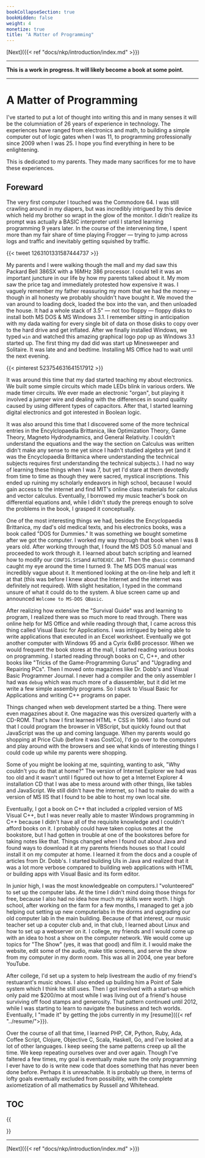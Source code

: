 ```yaml
---
bookCollapseSection: true
bookHidden: false
weight: 4
monetize: true
title: "A Matter of Programming"
---
```


[Next]({{< ref "docs/nkp/introduction/index.md" >}})

---

**This is a work in progress. It will likely become a book at some point.**

---

# A Matter of Programming

I've started to put a lot of thought into writing this and in many senses it will be the columniation of 26 years of experience in technology. The experiences have ranged from electronics and math, to building a simple computer out of logic gates when I was 11, to programming professionally since 2009 when I was 25. I hope you find everything in here to be enlightening.

This is dedicated to my parents. They made many sacrifices for me to have these experiences.

## Foreward

The very first computer I touched was the Commodore 64. I was still crawling around in my diapers, but was incredibly intrigued by this device which held my brother so wrapt in the glow of the monitor. I didn't realize its prompt was actually a BASIC interpreter until I started learning programming 9 years later. In the course of the intervening time, I spent more than my fair share of time playing Frogger &mdash; trying to jump across logs and traffic and inevitably getting squished by traffic.

{{< tweet 1263101331587444737 >}}

My parents and I were walking though the mall and my dad saw this Packard Bell 386SX with a 16MHz 386 processor. I could tell it was an important juncture in our life by how my parents talked about it. My mom saw the price tag and immediately protested how expensive it was. I vaguely remember my father reassuring my mom that we had the money &mdash; though in all honesty we probably shouldn't have bought it. We moved the van around to loading dock, loaded the box into the van, and then unloaded the house. It had a whole stack of 3.5" &mdash; not too floppy &mdash; floppy disks to install both MS DOS & MS Windows 3.1. I remember sitting in anticipation with my dada waiting for every single bit of data on those disks to copy over to the hard drive and get inflated. After we finally installed Windows, we typed `win` and watched this amazing graphical logo pop up as Windows 3.1 started up. The first thing my dad did was start up Minesweeper and Solitaire. It was late and and bedtime. Installing MS Office had to wait until the next evening.

{{< pinterest 523754631641517912 >}}

It was around this time that my dad started teaching my about electronics. We built some simple circuits which made LEDs blink in various orders. We made timer circuits. We ever made an electronic "organ", but playing it involved a jumper wire and dealing with the differences in sound quality caused by using different types of capacitors. After that, I started learning digital electronics and got interested in Boolean logic.

It was also around this time that I discovered some of the more technical entries in the Encylclopaedia Brittanica, like Optimization Theory, Game Theory, Magneto Hydrodynamics, and General Relativity. I couldn't understand the equations and the way the section on Calculus was written didn't make any sense to me yet since I hadn't studied algebra yet (and it was the Encyclopaedia Brittanica where understanding the technical subjects requires first understanding the technical subjects.). I had no way of learning these things when I was 7, but yet I'd stare at them devotedly from time to time as though they were sacred, mystical inscriptions. This ended up ruining my scholarly endeavors in high school, because I would gain access to the internet and find MIT's online class materials for calculus and vector calculus. Eventually, I borrowed my music teacher's book on differential equations and, while I didn't study the prereqs enough to solve the problems in the book, I grasped it conceptually.

One of the most interesting things we had, besides the Encyclopaedia Brittanica, my dad's old medical texts, and his electronics books, was a book called "DOS for Dummies." It was something we bought sometime after we got the computer. I worked my way through that book when I was 8 years old. After working through that, I found the MS DOS 5.0 manual and proceeded to work through it. I learned about batch scripting and learned how to modify our `CONFIG.SYS`and `AUTOEXEC.BAT`. Then the `qbasic` command caught my eye around the time I turned 9. The MS DOS manual was incredibly vague about it. It mentioned looking at the on-line help and left it at that (this was before I knew about the Internet and the internet was definitely not required). With slight hesitation, I typed in the command unsure of what it could do to the system. A blue screen came up and announced `Welcome to MS-DOS QBasic`.

After realizing how extensive the "Survival Guide" was and learning to program, I realized there was so much more to read through. There was online help for MS Office and while reading through that, I came across this thing called Visual Basic for Applications. I was intrigued by being able to write applications that executed in an Excel worksheet. Eventually we got another computer with Windows 95 and a Cyrix 6x86 processor. When we would frequent the book stores at the mall, I started reading various books on programming. I started reading through books on C, C++, and other books like "Tricks of the Game-Programming Gurus" and  "Upgrading and Repairing PCs". Then I moved onto magazines like Dr. Dobb's and Visual Basic Programmer Journal. I never had a compiler and the only assembler I had was `debug` which was much more of a diassembler, but it did let me write a few simple assembly programs. So I stuck to Visual Basic for Applications and writing C++ programs on paper.

Things changed when web development started be a thing. There were even magazines about it. One magazine was this oversized quarterly with a CD-ROM. That's how I first learned HTML + CSS in 1996. I also found out that I could program the browser in VBScript, but quickly found out that JavaScript was the up and coming language. When my parents would go shopping at Price Club (before it was CostCo), I'd go over to the computers and play around with the browsers and see what kinds of interesting things I could code up while my parents were shopping.

Some of you might be looking at me, squinting, wanting to ask, "Why couldn't you do that at home?" The version of Internet Explorer we had was too old and it wasn't until I figured out how to get a Internet Explorer 4 installation CD that I was abe to mess around with other things, like tables and JavaScript. We still didn't have the internet, so I had to make do with a version of MS IIS that I found to be able to host my own local site.

Eventually, I got a book on C++ that included a crippled version of MS Visual C++, but I was never really able to master Windows programming in C++ because I didn't have all of the requisite knowledge and I couldn't afford books on it. I probably could have taken copius notes at the bookstore, but I had gotten in trouble at one of the bookstores before for taking notes like that. Things changed when I found out about Java and found ways to download it at my parents friends houses so that I could install it on my computer at home. I learned it from the docs and a couple of articles from Dr. Dobb's. I started building UIs in Java and realized that it was a lot more verbose compared to building web applications with HTML or building apps with Visual Basic and its form editor.

In junior high, I was the most knowledgeable on computers.I "volunteered" to set up the computer labs. At the time I didn't mind doing those things for free, because I also had no idea how much my skills were worth. I high school, after working on the farm for a few months, I managed to get a job helping out setting up new computerlabs in the dorms and upgrading our old computer lab in the main building. Because of that interest, our music teacher set up a coputer club and, in that club, I learned about Linux and how to set up a webserver on it. I college, my friends and I would come up with an idea to host a show on the computer network. We would come up topics for "The Show" (yes, it was that good) and film it. I would make the website, edit some of the audio, make title screens, and serve the show from my computer in my dorm room. This was all in 2004, one year before YouTube.

After college, I'd set up a system to help livestream the audio of my friend's restuarant's music shows. I also ended up building him a Point of Sale system which I think he still uses. Then I got involved with a start-up which only paid me $200/mo at most while I was living out of a friend's house surviving off food stamps and generosity. That pattern continued until 2012, while I was starting to learn to navigate the business and tech worlds. Eventually, I "made it" by getting the jobs currently in my [resume]({{< ref "../resume/">}}).

Over the course of all that time, I learned PHP, C#, Python, Ruby, Ada, Coffee Script, Clojure, Objective C, Scala, Haskell, Go, and I've looked at a lot of other languages. I keep seeing the same patterns creep up all the time. We keep repeating ourselves over and over again. Though I've faltered a few times, my goal is eventually make sure the only programming I ever have to do is write new code that does something that has never been done before. Perhaps it is unreachable. It is probably up there, in terms of lofty goals eventually excluded from possibility, with the complete axiometization of all mathematics by Russell and Whitehead.

## TOC

{{<section>}}

---

[Next]({{< ref "docs/nkp/introduction/index.md" >}})
